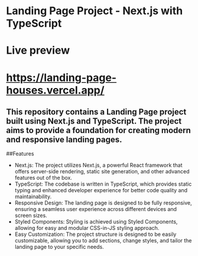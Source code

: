 # Landing Page Project - Next.js with TypeScript
# Live preview
# https://landing-page-houses.vercel.app/

## This repository contains a Landing Page project built using Next.js and TypeScript. The project aims to provide a foundation for creating modern and responsive landing pages.

##Features
  - Next.js: The project utilizes Next.js, a powerful React framework that offers server-side rendering, static site generation, and other advanced features out of the box.
  - TypeScript: The codebase is written in TypeScript, which provides static typing and enhanced developer experience for better code quality and maintainability.
  - Responsive Design: The landing page is designed to be fully responsive, ensuring a seamless user experience across different devices and screen sizes.
  - Styled Components: Styling is achieved using Styled Components, allowing for easy and modular CSS-in-JS styling approach.
  - Easy Customization: The project structure is designed to be easily customizable, allowing you to add sections, change styles, and tailor the landing page to your specific needs.


